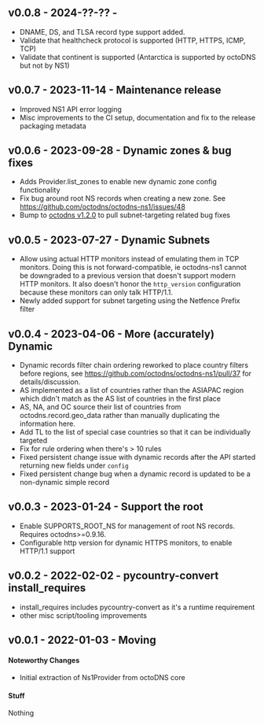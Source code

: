 ## v0.0.8 - 2024-??-?? - 

* DNAME, DS, and TLSA record type support added.
* Validate that healthcheck protocol is supported (HTTP, HTTPS, ICMP, TCP)
* Validate that continent is supported (Antarctica is supported by octoDNS but not by NS1)

## v0.0.7 - 2023-11-14 - Maintenance release

* Improved NS1 API error logging
* Misc improvements to the CI setup, documentation and fix to the release
  packaging metadata

## v0.0.6 - 2023-09-28 - Dynamic zones & bug fixes

* Adds Provider.list_zones to enable new dynamic zone config functionality
* Fix bug around root NS records when creating a new zone. See https://github.com/octodns/octodns-ns1/issues/48
* Bump to [octodns v1.2.0](https://pypi.org/project/octodns/1.2.0/) to pull subnet-targeting related bug fixes

## v0.0.5 - 2023-07-27 - Dynamic Subnets

* Allow using actual HTTP monitors instead of emulating them in TCP monitors.
  Doing this is not forward-compatible, ie octodns-ns1 cannot be downgraded to
  a previous version that doesn't support modern HTTP monitors. It also doesn't
  honor the `http_version` configuration because these monitors can only talk
  HTTP/1.1.
* Newly added support for subnet targeting using the Netfence Prefix filter

## v0.0.4 - 2023-04-06 - More (accurately) Dynamic

* Dynamic records filter chain ordering reworked to place country filters before
  regions, see https://github.com/octodns/octodns-ns1/pull/37 for
  details/discussion.
* AS implemented as a list of countries rather than the ASIAPAC region which
  didn't match as the AS list of countries in the first place
* AS, NA, and OC source their list of countries from octodns.record.geo_data
  rather than manually duplicating the information here.
* Add TL to the list of special case countries so that it can be individually
  targeted
* Fix for rule ordering when there's > 10 rules
* Fixed persistent change issue with dynamic records after the API started
  returning new fields under `config`
* Fixed persistent change bug when a dynamic record is updated to be a
  non-dynamic simple record

## v0.0.3 - 2023-01-24 - Support the root

* Enable SUPPORTS_ROOT_NS for management of root NS records. Requires
  octodns>=0.9.16.
* Configurable http version for dynamic HTTPS monitors, to enable HTTP/1.1 support

## v0.0.2 - 2022-02-02 - pycountry-convert install_requires

* install_requires includes pycountry-convert as it's a runtime requirement
* other misc script/tooling improvements

## v0.0.1 - 2022-01-03 - Moving

#### Noteworthy Changes

* Initial extraction of Ns1Provider from octoDNS core

#### Stuff

Nothing
